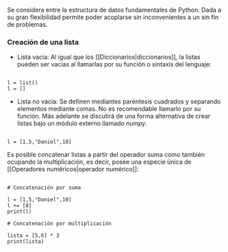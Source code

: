 Se considera entre la estructura de datos fundamentales de Python. Dada a su gran flexibilidad permite poder acoplarse sin inconvenientes a un sin fín de problemas. 

### Creación de una lista 

- Lista vacia: Al igual que los [[Diccionarios|diccionarios]], la listas pueden ser vacias al llamarlas por su función o sintaxis del lenguaje: 

```jupyter 

l = list()
l = []

```

- Lista no vacia: Se definen mediantes paréntesis cuadrados y separando elementos mediante comas. No es recomendable llamarlo por su función. Más adelante se discutirá de una forma alternativa de crear listas bajo un módulo externo llamado *numpy*. 

```jupyter

l = [1,5,"Daniel",10]

```

Es posible concatenar listas a partir del operador suma como también ocupando la multiplicación, es decir, posee una especie única de [[Operadores numéricos|operador numérico]]: 

```jupyter

# Concatenación por suma 

l = [1,5,"Daniel",10]
l += [8]
print(l)

# Concatenación por multiplicación 

lista = [5,6] * 3
print(lista)

```
